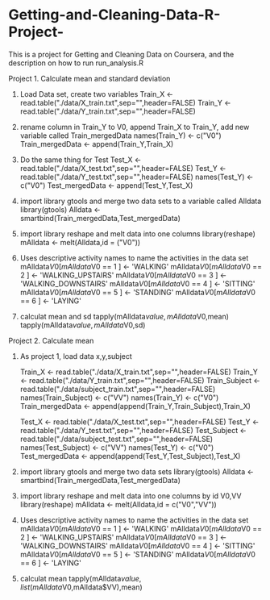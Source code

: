 Getting-and-Cleaning-Data-R-Project-
====================================

This is a project for Getting and Cleaning Data on Coursera, and the description on how to run run_analysis.R

Project 1. Calculate mean and standard deviation

1. Load Data set, create two variables
Train_X <- read.table("./data/X_train.txt",sep="",header=FALSE)
Train_Y <- read.table("./data/Y_train.txt",sep="",header=FALSE)

2. rename column in Train_Y to V0, append Train_X to Train_Y, add new variable called Train_mergedData
names(Train_Y) <- c("V0")
Train_mergedData <- append(Train_Y,Train_X)

3. Do the same thing for Test
Test_X <- read.table("./data/X_test.txt",sep="",header=FALSE)
Test_Y <- read.table("./data/Y_test.txt",sep="",header=FALSE)
names(Test_Y) <- c("V0")
Test_mergedData <- append(Test_Y,Test_X)

4. import library gtools and merge two data sets to a variable called Alldata
library(gtools) 
Alldata <- smartbind(Train_mergedData,Test_mergedData)

5. import library reshape and melt data into one columns
library(reshape)
mAlldata <- melt(Alldata,id = ("V0"))

6. Uses descriptive activity names to name the activities in the data set
mAlldata$V0[mAlldata$V0 == 1 ] <- 'WALKING'
mAlldata$V0[mAlldata$V0 == 2 ] <- 'WALKING_UPSTAIRS'
mAlldata$V0[mAlldata$V0 == 3 ] <- 'WALKING_DOWNSTAIRS'
mAlldata$V0[mAlldata$V0 == 4 ] <- 'SITTING'
mAlldata$V0[mAlldata$V0 == 5 ] <- 'STANDING'
mAlldata$V0[mAlldata$V0 == 6 ] <- 'LAYING'

7. calculat mean and sd
tapply(mAlldata$value,mAlldata$V0,mean)
tapply(mAlldata$value,mAlldata$V0,sd)




Project 2. Calculate mean

1. As project 1, load data x,y,subject

    Train_X <- read.table("./data/X_train.txt",sep="",header=FALSE)
    Train_Y <- read.table("./data/Y_train.txt",sep="",header=FALSE)
    Train_Subject <- read.table("./data/subject_train.txt",sep="",header=FALSE)
    names(Train_Subject) <- c("VV")
    names(Train_Y) <- c("V0")
    Train_mergedData <- append(append(Train_Y,Train_Subject),Train_X)
    
    Test_X <- read.table("./data/X_test.txt",sep="",header=FALSE)
    Test_Y <- read.table("./data/Y_test.txt",sep="",header=FALSE)
    Test_Subject <- read.table("./data/subject_test.txt",sep="",header=FALSE)
    names(Test_Subject) <- c("VV")
    names(Test_Y) <- c("V0")
    Test_mergedData <- append(append(Test_Y,Test_Subject),Test_X)

2. import library gtools and merge two data sets
library(gtools) 
Alldata <- smartbind(Train_mergedData,Test_mergedData)


3. import library reshape and melt data into one columns by id V0,VV
library(reshape)
mAlldata <- melt(Alldata,id = c("V0","VV"))

4. Uses descriptive activity names to name the activities in the data set
mAlldata$V0[mAlldata$V0 == 1 ] <- 'WALKING'
mAlldata$V0[mAlldata$V0 == 2 ] <- 'WALKING_UPSTAIRS'
mAlldata$V0[mAlldata$V0 == 3 ] <- 'WALKING_DOWNSTAIRS'
mAlldata$V0[mAlldata$V0 == 4 ] <- 'SITTING'
mAlldata$V0[mAlldata$V0 == 5 ] <- 'STANDING'
mAlldata$V0[mAlldata$V0 == 6 ] <- 'LAYING'

5. calculat mean 
tapply(mAlldata$value,list(mAlldata$V0,mAlldata$VV),mean)

